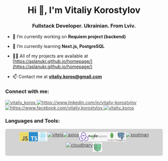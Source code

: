<h1 align="center">Hi 👋, I'm Vitaliy Korostylov</h1>
<h3 align="center">Fullstack Developer. Ukrainian. From Lviv.</h3>

- 🔭 I’m currently working on **Requiem project (backend)**

- 🌱 I’m currently learning **Next.js, PostgreSQL**

- 👨‍💻 All of my projects are available at [https://aslanukr.github.io/homepage/](https://aslanukr.github.io/homepage/)

- 📫 Contact me at **vitaliy.koros@gmail.com**

<h3 align="left">Connect with me:</h3>
<p align="left">
    <a href="https://twitter.com/vitaliy_koros" target="_blank">
        <img src="https://raw.githubusercontent.com/rahuldkjain/github-profile-readme-generator/master/src/images/icons/Social/twitter.svg" alt="vitaliy_koros" width="30" height="30" style="opacity: 0.8; transition: opacity 0.3s, filter 0.3s;" onmouseover="this.style.opacity='1';this.style.filter='brightness(1.2)'" onmouseout="this.style.opacity='0.8';this.style.filter='none'" />
    </a>
    <a href="https://linkedin.com/in/vitaliy-korostylov" target="_blank">
        <img src="https://raw.githubusercontent.com/rahuldkjain/github-profile-readme-generator/master/src/images/icons/Social/linked-in-alt.svg" alt="https://www.linkedin.com/in/vitaliy-korostylov" width="30" height="30" style="opacity: 0.8; transition: opacity 0.3s, filter 0.3s;" onmouseover="this.style.opacity='1';this.style.filter='brightness(1.2)'" onmouseout="this.style.opacity='0.8';this.style.filter='none'" />
    </a>
    <a href="https://fb.com/vitaliy.korostylov" target="_blank">
        <img src="https://raw.githubusercontent.com/rahuldkjain/github-profile-readme-generator/master/src/images/icons/Social/facebook.svg" alt="https://www.facebook.com/vitaliy.korostylov" width="30" height="30" style="opacity: 0.8; transition: opacity 0.3s, filter 0.3s;" onmouseover="this.style.opacity='1';this.style.filter='brightness(1.2)'" onmouseout="this.style.opacity='0.8';this.style.filter='none'" />
    </a>
    <a href="https://instagram.com/vitaliy_koros" target="_blank">
        <img src="https://raw.githubusercontent.com/rahuldkjain/github-profile-readme-generator/master/src/images/icons/Social/instagram.svg" alt="vitaliy_koros" width="30" height="30" style="opacity: 0.8; transition: opacity 0.3s, filter 0.3s;" onmouseover="this.style.opacity='1';this.style.filter='brightness(1.2)'" onmouseout="this.style.opacity='0.8';this.style.filter='none'" />
    </a>
</p>

<h3 align="left">Languages and Tools:</h3>
<div style="display: flex; flex-wrap: wrap; justify-content: center; background: lightgray; padding: 10px; border-radius: 5px;">
    <a href="https://developer.mozilla.org/en-US/docs/Web/JavaScript" target="_blank">
        <img src="https://raw.githubusercontent.com/devicons/devicon/master/icons/javascript/javascript-original.svg" alt="javascript" width="30" height="30" style="opacity: 0.8; transition: opacity 0.3s, filter 0.3s;" onmouseover="this.style.opacity='1';this.style.filter='brightness(1.2)'" onmouseout="this.style.opacity='0.8';this.style.filter='none'" />
    </a>
    <a href="https://www.typescriptlang.org/" target="_blank">
        <img src="https://raw.githubusercontent.com/devicons/devicon/master/icons/typescript/typescript-original.svg" alt="typescript" width="30" height="30" style="opacity: 0.8; transition: opacity 0.3s, filter 0.3s;" onmouseover="this.style.opacity='1';this.style.filter='brightness(1.2)'" onmouseout="this.style.opacity='0.8';this.style.filter='none'" />
    </a>
    <a href="https://reactjs.org/" target="_blank">
        <img src="https://raw.githubusercontent.com/devicons/devicon/master/icons/react/react-original-wordmark.svg" alt="react" width="30" height="30" style="opacity: 0.8; transition: opacity 0.3s, filter 0.3s;" onmouseover="this.style.opacity='1';this.style.filter='brightness(1.2)'" onmouseout="this.style.opacity='0.8';this.style.filter='none'" />
    </a>
    <a href="https://vitejs.dev" target="_blank">
        <img src="https://cdn.jsdelivr.net/gh/devicons/devicon@latest/icons/vitejs/vitejs-original.svg" alt="vitejs" width="30" height="30" style="opacity: 0.8; transition: opacity 0.3s, filter 0.3s;" onmouseover="this.style.opacity='1';this.style.filter='brightness(1.2)'" onmouseout="this.style.opacity='0.8';this.style.filter='none'" />
    </a>
    <a href="https://axios-http.com/" target="_blank">
        <img src="https://cdn.jsdelivr.net/gh/devicons/devicon@latest/icons/axios/axios-plain-wordmark.svg" alt="axios" width="30" height="30" style="opacity: 0.8; transition: opacity 0.3s, filter 0.3s;" onmouseover="this.style.opacity='1';this.style.filter='brightness(1.2)'" onmouseout="this.style.opacity='0.8';this.style.filter='none'" />
    </a>
    <a href="https://redux.js.org" target="_blank">
        <img src="https://raw.githubusercontent.com/devicons/devicon/master/icons/redux/redux-original.svg" alt="redux" width="30" height="30" style="opacity: 0.8; transition: opacity 0.3s, filter 0.3s;" onmouseover="this.style.opacity='1';this.style.filter='brightness(1.2)'" onmouseout="this.style.opacity='0.8';this.style.filter='none'" />
    </a>
    <a href="https://nodejs.org" target="_blank">
        <img src="https://raw.githubusercontent.com/devicons/devicon/master/icons/nodejs/nodejs-original-wordmark.svg" alt="nodejs" width="30" height="30" style="opacity: 0.8; transition: opacity 0.3s, filter 0.3s;" onmouseover="this.style.opacity='1';this.style.filter='brightness(1.2)'" onmouseout="this.style.opacity='0.8';this.style.filter='none'" />
    </a>
    <a href="https://expressjs.com" target="_blank">
        <img src="https://raw.githubusercontent.com/devicons/devicon/master/icons/express/express-original-wordmark.svg" alt="express" width="30" height="30" style="opacity: 0.8; transition: opacity 0.3s, filter 0.3s;" onmouseover="this.style.opacity='1';this.style.filter='brightness(1.2)'" onmouseout="this.style.opacity='0.8';this.style.filter='none'" />
    </a>
    <a href="https://www.mongodb.com/" target="_blank">
        <img src="https://raw.githubusercontent.com/devicons/devicon/master/icons/mongodb/mongodb-original-wordmark.svg" alt="mongodb" width="30" height="30" style="opacity: 0.8; transition: opacity 0.3s, filter 0.3s;" onmouseover="this.style.opacity='1';this.style.filter='brightness(1.2)'" onmouseout="this.style.opacity='0.8';this.style.filter='none'" />
    </a>
    <a href="https://www.postgresql.org" target="_blank">
        <img src="https://raw.githubusercontent.com/devicons/devicon/master/icons/postgresql/postgresql-original-wordmark.svg" alt="postgresql" width="30" height="30" style="opacity: 0.8; transition: opacity 0.3s, filter 0.3s;" onmouseover="this.style.opacity='1';this.style.filter='brightness(1.2)'" onmouseout="this.style.opacity='0.8';this.style.filter='none'" />
    </a>
    <a href="https://postman.com" target="_blank">
        <img src="https://www.vectorlogo.zone/logos/getpostman/getpostman-icon.svg" alt="postman" width="30" height="30" style="opacity: 0.8; transition: opacity 0.3s, filter 0.3s;" onmouseover="this.style.opacity='1';this.style.filter='brightness(1.2)'" onmouseout="this.style.opacity='0.8';this.style.filter='none'" />
    </a>
    <a href="https://cloudinary.com/" target="_blank">
        <img src="https://res.cloudinary.com/dysuklzjx/image/upload/v1656340285/github_icons/cloudinary_jmnxxz.png" alt="cloudinary" width="30" height="30" style="opacity: 0.8; transition: opacity 0.3s, filter 0.3s;" onmouseover="this.style.opacity='1';this.style.filter='brightness(1.2)'" onmouseout="this.style.opacity='0.8';this.style.filter='none'" />
    </a>
    <a href="https://github.com/devicons/devicon" target="_blank">
        <img src="https://raw.githubusercontent.com/devicons/devicon/master/icons/devicon/devicon-original-wordmark.svg" alt="devicon" width="30" height="30" style="opacity: 0.8; transition: opacity 0.3s, filter 0.3s;" onmouseover="this.style.opacity='1';this.style.filter='brightness(1.2)'" onmouseout="this.style.opacity='0.8';this.style.filter='none'" />
    </a>
</div>
